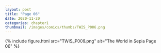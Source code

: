 ```yaml
---
layout: post
title: "Page 06"
date: 2020-11-20
categories: chapter1
thumbnail: /images/comics/thumbs/TWIS_P006.png
---
```


{% include figure.html src="TWIS_P006.png" alt="The World in Sepia Page 06" %}
